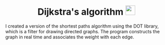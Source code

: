 <h1 align="center">
  Dijkstra's algorithm
  <img src="https://www.google.com/url?sa=i&url=https%3A%2F%2Fgraphicmaths.com%2Fcomputer-science%2Fgraph-theory%2Fdijkstras-algorithm%2F&psig=AOvVaw2xK1PlIqcrOJuaHZ8p1k5q&ust=1718178892571000&source=images&cd=vfe&opi=89978449&ved=0CBIQjRxqFwoTCPCtjaeJ04YDFQAAAAAdAAAAABAE)
" width="30px"/>
</h1>
I created a version of the shortest paths algorithm using the DOT library, which is a filter for drawing directed graphs.
The program constructs the graph in real time and associates the weight with each edge.
